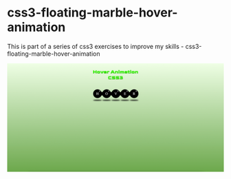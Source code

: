 # css3-floating-marble-hover-animation
This is part of a series of css3 exercises to improve my skills - css3-floating-marble-hover-animation

![Screenshot](css3-floating-marble-hover-animation.png)
